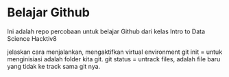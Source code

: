 # Belajar Github

Ini adalah repo percobaan untuk belajar Github
dari kelas Intro to Data Science Hacktiv8

jelaskan cara menjalankan, mengaktifkan virtual environment
git init = untuk menginisiasi adalah folder kita git.
git status = untrack files, adalah file baru yang tidak ke track sama git nya.


